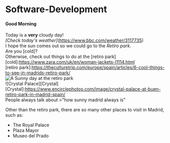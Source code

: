 # Software-Development
#### Good Morning  
Today is a **very** cloudy day!  
_[Check today's weather]_(https://www.bbc.com/weather/3117735)  
I hope the sun comes out so we could go to the _Retiro park_.  
Are you [cold]?  
Otherwise, check out things to do at the [retiro park]  
[cold]:https://www.zara.com/uk/en/woman-jackets-l1114.html  
[retiro park]:https://theculturetrip.com/europe/spain/articles/6-cool-things-to-see-in-madrids-retiro-park/  
![A Sunny day at the retiro park](http://es.fanpop.com/clubs/madrid/images/6284833/title/madrid-retiro-park-photo)  
![Crystal Palace][Crystal]  
[Crystal]:https://www.encirclephotos.com/image/crystal-palace-at-buen-retiro-park-in-madrid-spain/  
People always talk about >"how sunny madrid always is"  
>
Other than the retiro park, there are so many other places to visit in Madrid, such as:  
 * The Royal Palace
 * Plaza Mayor
 * Museo del Prado
